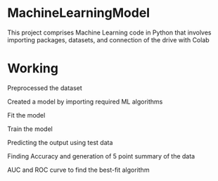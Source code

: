 # MachineLearningModel
This project comprises  Machine Learning code in Python 
that involves importing packages, datasets, and connection of the drive with Colab
# Working
 Preprocessed the dataset 
 
 Created a model by importing required ML algorithms
 
 Fit the model
 
 Train the model
 
 Predicting the output using test data
 
 Finding Accuracy and generation of 5 point summary of the data
 
 AUC and ROC curve to find the best-fit algorithm

